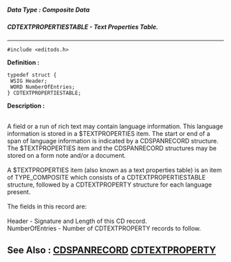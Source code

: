 ##### Data Type : Composite Data
##### CDTEXTPROPERTIESTABLE - Text Properties Table.
---
```
#include <editods.h>
```

**Definition :**
```
typedef struct {
 WSIG Header;
 WORD NumberOfEntries;
} CDTEXTPROPERTIESTABLE;
```

**Description :**

<br>
A field or a run of rich text may contain language information. This language information is stored in a $TEXTPROPERTIES item. The start or end of a span of language information is indicated by a CDSPANRECORD structure. The $TEXTPROPERTIES item and the CDSPANRECORD structures may be stored on a form note and/or a document.<br>
<br>
A $TEXTPROPERTIES item (also known as a text properties table) is an item of TYPE_COMPOSITE which consists of a CDTEXTPROPERTIESTABLE structure, followed by a CDTEXTPROPERTY structure for each language present. <br>
<br>
The fields in this record are:<br>
<br>
Header - 				Signature and Length of this CD record.<br>
NumberOfEntries -	Number of CDTEXTPROPERTY records to follow. 


**See Also :**
[CDSPANRECORD](/domino-c-api-docs/reference/Data/CDSPANRECORD)
[CDTEXTPROPERTY](/domino-c-api-docs/reference/Data/CDTEXTPROPERTY)
---
